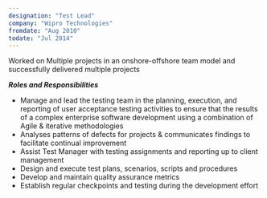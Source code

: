 ```yaml
---
designation: "Test Lead"
company: "Wipro Technologies"
fromdate: "Aug 2010"
todate: "Jul 2014"
---
```


Worked on Multiple projects in an onshore-offshore team model and successfully delivered multiple projects

**_Roles and Responsibilities_**

- Manage and lead the testing team in the planning, execution, and reporting of user acceptance testing activities to ensure that the results of a complex enterprise software development using a combination of Agile & iterative methodologies
- Analyses patterns of defects for projects & communicates findings to facilitate continual improvement
- Assist Test Manager with testing assignments and reporting up to client management
- Design and execute test plans, scenarios, scripts and procedures
- Develop and maintain quality assurance metrics
- Establish regular checkpoints and testing during the development effort
